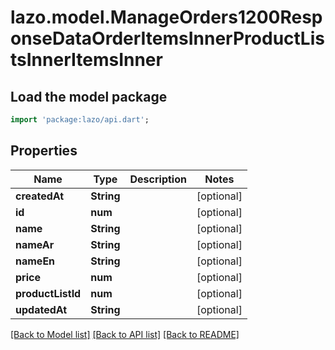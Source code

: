 # lazo.model.ManageOrders1200ResponseDataOrderItemsInnerProductListsInnerItemsInner

## Load the model package
```dart
import 'package:lazo/api.dart';
```

## Properties
Name | Type | Description | Notes
------------ | ------------- | ------------- | -------------
**createdAt** | **String** |  | [optional] 
**id** | **num** |  | [optional] 
**name** | **String** |  | [optional] 
**nameAr** | **String** |  | [optional] 
**nameEn** | **String** |  | [optional] 
**price** | **num** |  | [optional] 
**productListId** | **num** |  | [optional] 
**updatedAt** | **String** |  | [optional] 

[[Back to Model list]](../README.md#documentation-for-models) [[Back to API list]](../README.md#documentation-for-api-endpoints) [[Back to README]](../README.md)


